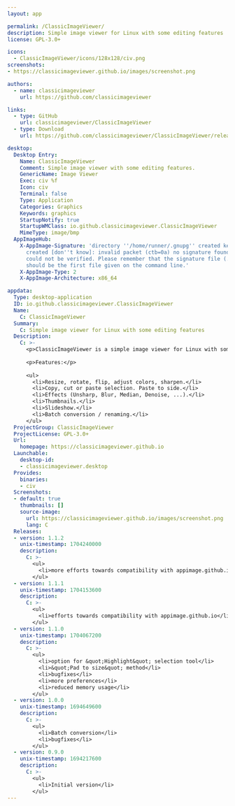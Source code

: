 ```yaml
---
layout: app

permalink: /ClassicImageViewer/
description: Simple image viewer for Linux with some editing features
license: GPL-3.0+

icons:
  - ClassicImageViewer/icons/128x128/civ.png
screenshots:
- https://classicimageviewer.github.io/images/screenshot.png

authors:
  - name: classicimageviewer
    url: https://github.com/classicimageviewer

links:
  - type: GitHub
    url: classicimageviewer/ClassicImageViewer
  - type: Download
    url: https://github.com/classicimageviewer/ClassicImageViewer/releases

desktop:
  Desktop Entry:
    Name: ClassicImageViewer
    Comment: Simple image viewer with some editing features.
    GenericName: Image Viewer
    Exec: civ %f
    Icon: civ
    Terminal: false
    Type: Application
    Categories: Graphics
    Keywords: graphics
    StartupNotify: true
    StartupWMClass: io.github.classicimageviewer.ClassicImageViewer
    MimeType: image/bmp
  AppImageHub:
    X-AppImage-Signature: 'directory ''/home/runner/.gnupg'' created keybox ''/home/runner/.gnupg/pubring.kbx''
      created [don''t know]: invalid packet (ctb=0a) no signature found the signature
      could not be verified. Please remember that the signature file (.sig or .asc)
      should be the first file given on the command line.'
    X-AppImage-Type: 2
    X-AppImage-Architecture: x86_64

appdata:
  Type: desktop-application
  ID: io.github.classicimageviewer.ClassicImageViewer
  Name:
    C: ClassicImageViewer
  Summary:
    C: Simple image viewer for Linux with some editing features
  Description:
    C: >-
      <p>ClassicImageViewer is a simple image viewer for Linux with some editing features.</p>
  
      <p>Features:</p>
  
      <ul>
        <li>Resize, rotate, flip, adjust colors, sharpen.</li>
        <li>Copy, cut or paste selection. Paste to side.</li>
        <li>Effects (Unsharp, Blur, Median, Denoise, ...).</li>
        <li>Thumbnails.</li>
        <li>Slideshow.</li>
        <li>Batch conversion / renaming.</li>
      </ul>
  ProjectGroup: ClassicImageViewer
  ProjectLicense: GPL-3.0+
  Url:
    homepage: https://classicimageviewer.github.io
  Launchable:
    desktop-id:
    - classicimageviewer.desktop
  Provides:
    binaries:
    - civ
  Screenshots:
  - default: true
    thumbnails: []
    source-image:
      url: https://classicimageviewer.github.io/images/screenshot.png
      lang: C
  Releases:
  - version: 1.1.2
    unix-timestamp: 1704240000
    description:
      C: >-
        <ul>
          <li>more efforts towards compatibility with appimage.github.io</li>
        </ul>
  - version: 1.1.1
    unix-timestamp: 1704153600
    description:
      C: >-
        <ul>
          <li>efforts towards compatibility with appimage.github.io</li>
        </ul>
  - version: 1.1.0
    unix-timestamp: 1704067200
    description:
      C: >-
        <ul>
          <li>option for &quot;Highlight&quot; selection tool</li>
          <li>&quot;Pad to size&quot; method</li>
          <li>bugfixes</li>
          <li>more preferences</li>
          <li>reduced memory usage</li>
        </ul>
  - version: 1.0.0
    unix-timestamp: 1694649600
    description:
      C: >-
        <ul>
          <li>Batch conversion</li>
          <li>bugfixes</li>
        </ul>
  - version: 0.9.0
    unix-timestamp: 1694217600
    description:
      C: >-
        <ul>
          <li>Initial version</li>
        </ul>
---
```

